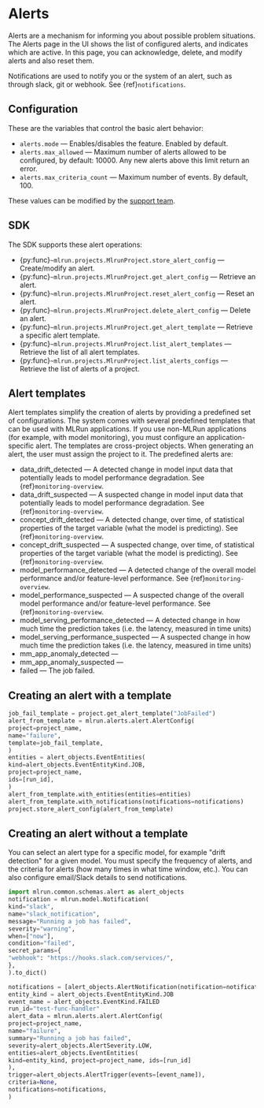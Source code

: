 # Alerts 

Alerts are a mechanism for informing you about possible problem situations. The Alerts page in the UI shows the 
list of configured alerts, and indicates which are active. In this page, you can acknowledge, 
delete, and modify alerts and also reset them. 

Notifications are used to notify you or the system of an alert, such as through slack, git or webhook. See {ref}`notifications`.

## Configuration
These are the variables that control the basic alert behavior: 

- `alerts.mode` &mdash; Enables/disables the feature. Enabled by default.
- `alerts.max_allowed` &mdash; Maximum number of alerts allowed to be configured, by default: 10000. Any new alerts above this limit return an error.
- `alerts.max_criteria_count` &mdash; Maximum number of events. By default, 100.

These values can be modified by the [support team](mailto:support@iguazio.com).

## SDK

The SDK supports these alert operations:

- {py:func}`~mlrun.projects.MlrunProject.store_alert_config` &mdash; Create/modify an alert.
- {py:func}`~mlrun.projects.MlrunProject.get_alert_config` &mdash;  Retrieve an alert.
- {py:func}`~mlrun.projects.MlrunProject.reset_alert_config` &mdash; Reset an alert.
- {py:func}`~mlrun.projects.MlrunProject.delete_alert_config` &mdash; Delete an alert.
- {py:func}`~mlrun.projects.MlrunProject.get_alert_template` &mdash; Retrieve a specific alert template.
- {py:func}`~mlrun.projects.MlrunProject.list_alert_templates` &mdash; Retrieve the list of all alert templates.
- {py:func}`~mlrun.projects.MlrunProject.list_alerts_configs` &mdash; Retrieve the list of alerts of a project.

## Alert templates
Alert templates simplify the creation of alerts by providing a predefined set of configurations. The system comes with several 
predefined templates that can be used with MLRun applications. 
If you use non-MLRun applications (for example, with model monitoring), you must configure an application-specific alert. 
The templates are cross-project objects. When generating an alert, the user must assign the project to it. The predefined alerts are:
- data_drift_detected &mdash; A detected change in model input data that potentially leads to model performance degradation. See {ref}`monitoring-overview`.
- data_drift_suspected &mdash; A suspected change in model input data that potentially leads to model performance degradation. See {ref}`monitoring-overview`.
- concept_drift_detected &mdash; A detected change, over time, of  statistical properties of the target variable (what the model is predicting). See {ref}`monitoring-overview`.
- concept_drift_suspected &mdash; A suspected change, over time, of  statistical properties of the target variable (what the model is predicting). See {ref}`monitoring-overview`.
- model_performance_detected &mdash; A detected change of the overall model performance and/or feature-level performance. See {ref}`monitoring-overview`.
- model_performance_suspected &mdash; A suspected change of the overall model performance and/or feature-level performance. See {ref}`monitoring-overview`.
- model_serving_performance_detected &mdash; A detected change in how much time the prediction takes (i.e. the latency, measured in time units)
- model_serving_performance_suspected &mdash; A suspected change in how much time the prediction takes (i.e. the latency, measured in time units)
- mm_app_anomaly_detected &mdash; 
- mm_app_anomaly_suspected &mdash; 
- failed &mdash; The job failed.


## Creating an alert with a template

```python
job_fail_template = project.get_alert_template("JobFailed")
alert_from_template = mlrun.alerts.alert.AlertConfig(
project=project_name,
name="failure",
template=job_fail_template,
)
entities = alert_objects.EventEntities(
kind=alert_objects.EventEntityKind.JOB,
project=project_name,
ids=[run_id],
)
alert_from_template.with_entities(entities=entities)
alert_from_template.with_notifications(notifications=notifications)
project.store_alert_config(alert_from_template)
```
## Creating an alert without a template
You can select an alert type for a specific model, for example "drift detection" for a given model. You must specify 
the frequency of alerts, and the criteria for alerts (how many times in what time window, etc.). 
You can also configure email/Slack details to send notifications.

```python
import mlrun.common.schemas.alert as alert_objects
notification = mlrun.model.Notification(
kind="slack",
name="slack_notification",
message="Running a job has failed",
severity="warning",
when=["now"],
condition="failed",
secret_params={
"webhook": "https://hooks.slack.com/services/",
},
).to_dict()

notifications = [alert_objects.AlertNotification(notification=notification)]
entity_kind = alert_objects.EventEntityKind.JOB
event_name = alert_objects.EventKind.FAILED
run_id="test-func-handler"
alert_data = mlrun.alerts.alert.AlertConfig(
project=project_name,
name="failure",
summary="Running a job has failed",
severity=alert_objects.AlertSeverity.LOW,
entities=alert_objects.EventEntities(
kind=entity_kind, project=project_name, ids=[run_id]
),
trigger=alert_objects.AlertTrigger(events=[event_name]),
criteria=None,
notifications=notifications,
)
```